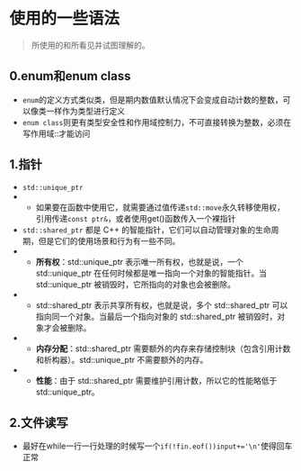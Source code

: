 # 使用的一些语法

> 所使用的和所看见并试图理解的。

## 0.enum和enum class

- ```enum```的定义方式类似类，但是期内数值默认情况下会变成自动计数的整数，可以像类一样作为类型进行定义
- ```enum class```则更有类型安全性和作用域控制力，不可直接转换为整数，必须在写作用域::才能访问

## 1.指针

- ```std::unique_ptr```  
- - 如果要在函数中使用它，就需要通过值传递```std::move```永久转移使用权，引用传递```const ptr&```，或者使用get()函数传入一个裸指针
- ```std::shared_ptr``` 都是 C++ 的智能指针，它们可以自动管理对象的生命周期，但是它们的使用场景和行为有一些不同。
- - **所有权**：std::unique_ptr 表示唯一所有权，也就是说，一个 std::unique_ptr 在任何时候都是唯一指向一个对象的智能指针。当 std::unique_ptr 被销毁时，它所指向的对象也会被删除。
- - std::shared_ptr 表示共享所有权，也就是说，多个 std::shared_ptr 可以指向同一个对象。当最后一个指向对象的 std::shared_ptr 被销毁时，对象才会被删除。
- - **内存分配**：std::shared_ptr 需要额外的内存来存储控制块（包含引用计数和析构器）。std::unique_ptr 不需要额外的内存。
- - **性能**：由于 std::shared_ptr 需要维护引用计数，所以它的性能略低于 std::unique_ptr。

## 2.文件读写

- 最好在while一行一行处理的时候写一个```if(!fin.eof())input+='\n'```使得回车正常
